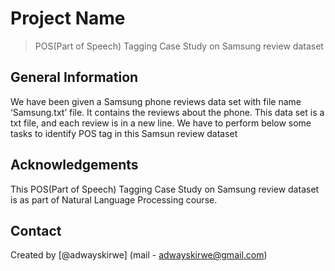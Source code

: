 # Project Name
> POS(Part of Speech) Tagging Case Study on Samsung review dataset

<!-- You can include any other section that is pertinent to your problem -->

## General Information
We have been given a Samsung phone reviews data set with file name ‘Samsung.txt’ file. It contains the reviews about the phone. This data set is a txt file, and each review is in a new line. We have to perform below some tasks to identify POS tag in this Samsun review dataset

<!-- You don't have to answer all the questions - just the ones relevant to your project. -->



<!-- You don't have to answer all the questions - just the ones relevant to your project. -->


<!-- As the libraries versions keep on changing, it is recommended to mention the version of library used in this project -->

## Acknowledgements
This POS(Part of Speech) Tagging Case Study on Samsung review dataset is as part of Natural Language Processing course.

## Contact
Created by [@adwayskirwe] (mail - adwayskirwe@gmail.com) 


<!-- Optional -->
<!-- ## License -->
<!-- This project is open source and available under the [... License](). -->

<!-- You don't have to include all sections - just the one's relevant to your project -->
